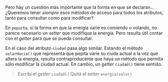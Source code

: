 Pero hay un cuestión más importante que la forma en que se declaran... ¿Queremos tener _siempre_ esos métodos de acceso para todos los atributos, tanto para consultar como para modificar? 

En `pepucha`, si la forma en que la energía varíe es comiendo o volando, no parece necesario un _setter_ que modifique la energía. Pero resulta útil contar con el _getter_ para que se pueda consultar.

En el caso del atributo `ciudad` pasa algo similar. Estando el método `volarHacia()` que representa que pepita varíe su ciuda actual a la vez que altera la energía, resulta contraproducente que haya un método que permita sólo modificar la ciudad actual. En cambio, un _getter_ `ciudad()` tiene sentido.

> Escribí el _getter_ `ciudad()`
> Quitá el _setter_ `energia(valor)`

